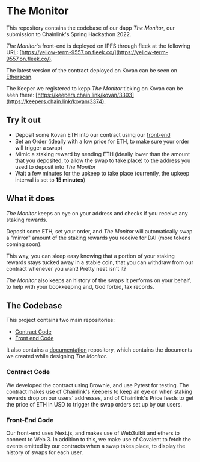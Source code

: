 # The Monitor

This repository contains the codebase of our dapp *The Monitor*, our submission to Chainlink's Spring Hackathon 2022.

_The Monitor_'s front-end is deployed on IPFS through fleek at the following URL: [https://yellow-term-9557.on.fleek.co/](https://yellow-term-9557.on.fleek.co/).

The latest version of the contract deployed on Kovan can be seen on [Etherscan](https://kovan.etherscan.io/address/0x6736c1233D8aA9e796FD7b5eAe1a41Cdaf573170#code).

The Keeper we registered to kepp *The Monitor* ticking on Kovan can be seen there: [https://keepers.chain.link/kovan/3303](https://keepers.chain.link/kovan/3374).


## Try it out

- Deposit some Kovan ETH into our contract using our [front-end](https://yellow-term-9557.on.fleek.co/)
- Set an Order (ideally with a low price for ETH, to make sure your order will trigger a swap)
- Mimic a staking reward by sending ETH (ideally lower than the amount that you deposited, to allow the swap to take place) to the address you used to deposit into *The Monitor*
- Wait a few minutes for the upkeep to take place (currently, the upkeep interval is set to **15 minutes**)

## What it does

*The Monitor* keeps an eye on your address and checks if you receive any staking rewards. 

Deposit some ETH, set your order, and *The Monitor* will automatically swap a "mirror" amount of the staking rewards you receive for DAI (more tokens coming soon). 

This way, you can sleep easy knowing that a portion of your staking rewards stays tucked away in a stable coin, that you can withdraw from our contract whenever you want! Pretty neat isn't it?

*The Monitor* also keeps an history of the swaps it performs on your behalf, to help with your bookkeeping and, God forbid, tax records.

## The Codebase

This project contains two main repositories:

- [Contract Code](https://github.com/ChainlinkHackathon-StakingMonitor/contract)
- [Front end Code](https://github.com/ChainlinkHackathon-StakingMonitor/front_end)

It also contains a [documentation](https://github.com/ChainlinkHackathon-StakingMonitor/architecture_and_design) repository, which contains the documents we created while designing *The Monitor*.

### Contract Code

We developed the contract using Brownie, and use Pytest for testing. The contract makes use of Chainlink's Keepers to keep an eye on when staking rewards drop on our users' addresses, and of Chainlink's Price feeds to get the price of ETH in USD to trigger the swap orders set up by our users.

### Front-End Code

Our front-end uses Next.js, and makes use of Web3uikit and ethers to connect to Web 3. In addition to this, we make use of Covalent to fetch the events emitted by our contracts when a swap takes place, to display the history of swaps for each user.

